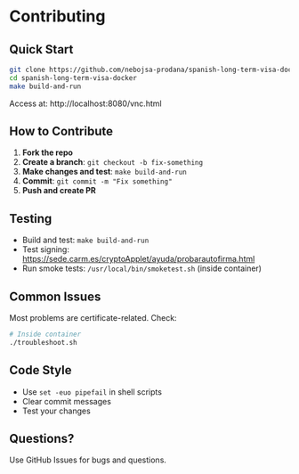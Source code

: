 # Contributing

## Quick Start

```bash
git clone https://github.com/nebojsa-prodana/spanish-long-term-visa-docker.git
cd spanish-long-term-visa-docker
make build-and-run
```

Access at: http://localhost:8080/vnc.html

## How to Contribute

1. **Fork the repo**
2. **Create a branch**: `git checkout -b fix-something`
3. **Make changes and test**: `make build-and-run`
4. **Commit**: `git commit -m "Fix something"`
5. **Push and create PR**

## Testing

- Build and test: `make build-and-run`
- Test signing: https://sede.carm.es/cryptoApplet/ayuda/probarautofirma.html
- Run smoke tests: `/usr/local/bin/smoketest.sh` (inside container)

## Common Issues

Most problems are certificate-related. Check:
```bash
# Inside container
./troubleshoot.sh
```

## Code Style

- Use `set -euo pipefail` in shell scripts
- Clear commit messages
- Test your changes

## Questions?

Use GitHub Issues for bugs and questions.